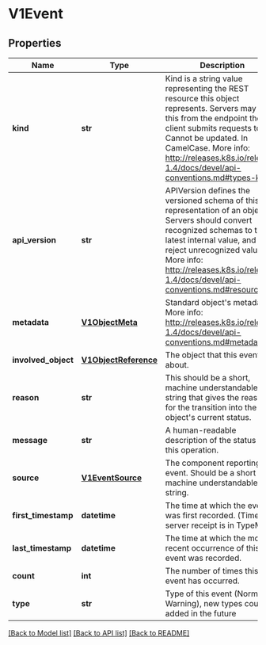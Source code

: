 # V1Event

## Properties
Name | Type | Description | Notes
------------ | ------------- | ------------- | -------------
**kind** | **str** | Kind is a string value representing the REST resource this object represents. Servers may infer this from the endpoint the client submits requests to. Cannot be updated. In CamelCase. More info: http://releases.k8s.io/release-1.4/docs/devel/api-conventions.md#types-kinds | [optional] 
**api_version** | **str** | APIVersion defines the versioned schema of this representation of an object. Servers should convert recognized schemas to the latest internal value, and may reject unrecognized values. More info: http://releases.k8s.io/release-1.4/docs/devel/api-conventions.md#resources | [optional] 
**metadata** | [**V1ObjectMeta**](V1ObjectMeta.md) | Standard object&#39;s metadata. More info: http://releases.k8s.io/release-1.4/docs/devel/api-conventions.md#metadata | 
**involved_object** | [**V1ObjectReference**](V1ObjectReference.md) | The object that this event is about. | 
**reason** | **str** | This should be a short, machine understandable string that gives the reason for the transition into the object&#39;s current status. | [optional] 
**message** | **str** | A human-readable description of the status of this operation. | [optional] 
**source** | [**V1EventSource**](V1EventSource.md) | The component reporting this event. Should be a short machine understandable string. | [optional] 
**first_timestamp** | **datetime** | The time at which the event was first recorded. (Time of server receipt is in TypeMeta.) | [optional] 
**last_timestamp** | **datetime** | The time at which the most recent occurrence of this event was recorded. | [optional] 
**count** | **int** | The number of times this event has occurred. | [optional] 
**type** | **str** | Type of this event (Normal, Warning), new types could be added in the future | [optional] 

[[Back to Model list]](../README.md#documentation-for-models) [[Back to API list]](../README.md#documentation-for-api-endpoints) [[Back to README]](../README.md)


